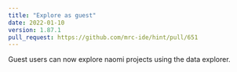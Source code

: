 ```yaml
---
title: "Explore as guest"
date: 2022-01-10
version: 1.87.1
pull_request: https://github.com/mrc-ide/hint/pull/651
---
```


Guest users can now explore naomi projects using the data explorer.
